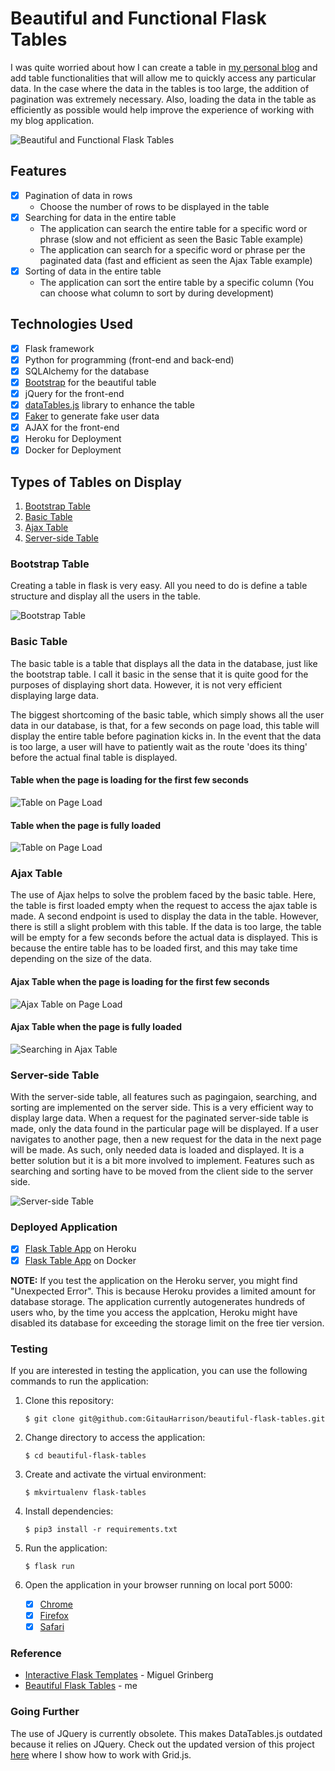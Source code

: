 # Beautiful and Functional Flask Tables

I was quite worried about how I can create a table in [my personal blog]() and add table functionalities that will allow me to quickly access any particular data. In the case where the data in the tables is too large, the addition of pagination was extremely necessary. Also, loading the data in the table as efficiently as possible would help improve the experience of working with my blog application.

![Beautiful and Functional Flask Tables](app/static/beautiful_flask_tables.gif)

## Features

- [x] Pagination of data in rows
    * Choose the number of rows to be displayed in the table
- [x] Searching for data in the entire table 
    * The application can search the entire table for a specific word or phrase (slow and not efficient as seen the Basic Table example)
    * The application can search for a specific word or phrase per the paginated data (fast and efficient as seen the Ajax Table example)
- [x] Sorting of data in the entire table
    * The application can sort the entire table by a specific column (You can choose what column to sort by during development)

## Technologies Used

- [x] Flask framework
- [x] Python for programming (front-end and back-end)
- [x] SQLAlchemy for the database
- [x] [Bootstrap](https://getbootstrap.com/) for the beautiful table
- [x] jQuery for the front-end
- [x] [dataTables.js](https://datatables.net//) library to enhance the table
- [x] [Faker](https://faker.readthedocs.io/en/master/) to generate fake user data
- [x] AJAX for the front-end
- [x] Heroku for Deployment
- [x] Docker for Deployment

## Types of Tables on Display

1. [Bootstrap Table](#bootstrap-table)
2. [Basic Table](#basic-table)
3. [Ajax Table](#ajax-table)
4. [Server-side Table](#server-side-table)

### Bootstrap Table

Creating a table in flask is very easy. All you need to do is define a table structure and display all the users in the table.

![Bootstrap Table](app/static/bootstrap-table.png)


### Basic Table

The basic table is a table that displays all the data in the database, just like the bootstrap table. I call it basic in the sense that it is quite good for the purposes of displaying short data. However, it is not very efficient displaying large data. 

The biggest shortcoming of the basic table, which simply shows all the user data in our database, is that, for a few seconds on page load, this table will display the entire table before pagination kicks in. In the event that the data is too large, a user will have to patiently wait as the route 'does its thing' before the actual final table is displayed.

#### Table when the page is loading for the first few seconds

![Table on Page Load](app/static/basic-table-on-page-load.png)

#### Table when the page is fully loaded

![Table on Page Load](app/static/basic-table-on-page-load-full.png)

### Ajax Table

The use of Ajax helps to solve the problem faced by the basic table. Here, the table is first loaded empty when the request to access the ajax table is made. A second endpoint is used to display the data in the table. However, there is still a slight problem with this table. If the data is too large, the table will be empty for a few seconds before the actual data is displayed. This is because the entire table has to be loaded first, and this may take time depending on the size of the data.

#### Ajax Table when the page is loading for the first few seconds

![Ajax Table on Page Load](app/static/ajax-table-on-page-load.png)

#### Ajax Table when the page is fully loaded
![Searching in Ajax Table](app/static/ajax-table-on-page-load-full.png)

### Server-side Table

With the server-side table, all features such as pagingaion, searching, and sorting are implemented on the server side. This is a very efficient way to display large data. When a request for the paginated server-side table is made, only the data found in the particular page will be displayed. If a user navigates to another page, then a new request for the data in the next page will be made. As such, only needed data is loaded and displayed. It is a better solution but it is a bit more involved to implement. Features such as searching and sorting have to be moved from the client side to the server side. 

![Server-side Table](app/static/server-side-table.png)

### Deployed Application

- [x] [Flask Table App](https://beautiful-flask-tables.herokuapp.com/) on Heroku
- [x] [Flask Table App](https://hub.docker.com/r/gitauharrison/table) on Docker

**NOTE:** 
If you test the application on the Heroku server, you might find "Unexpected Error". This is because Heroku provides a limited amount for database storage. The application currently autogenerates hundreds of users who, by the time you access the applcation, Heroku might have disabled its database for exceeding the storage limit on the free tier version.

### Testing

If you are interested in testing the application, you can use the following commands to run the application:

1. Clone this repository:

    `$ git clone git@github.com:GitauHarrison/beautiful-flask-tables.git`
    <br>

2. Change directory to access the application:

    `$ cd beautiful-flask-tables`
    <br>

3. Create and activate the virtual environment:

    `$ mkvirtualenv flask-tables`
    <br>

4. Install dependencies:

    `$ pip3 install -r requirements.txt`
    <br>
5. Run the application:

    `$ flask run`
    <br>
6. Open the application in your browser running on local port 5000:

    - [x] [Chrome](http://127.0.0.1:5000/)
    - [x] [Firefox](http://127.0.0.1:5000/)
    - [x] [Safari](http://127.0.0.1:5000/)

### Reference

- [Interactive Flask Templates](https://blog.miguelgrinberg.com/post/beautiful-interactive-tables-for-your-flask-templates) - Miguel Grinberg
- [Beautiful Flask Tables](https://github.com/GitauHarrison/notes/blob/master/flask_tables.md) - me

### Going Further

The use of JQuery is currently obsolete. This makes DataTables.js outdated because it relies on JQuery. Check out the updated version of this project [here](https://github.com/GitauHarrison/notes/blob/master/flask_tables/gridjs.md) where I show how to work with Grid.js.